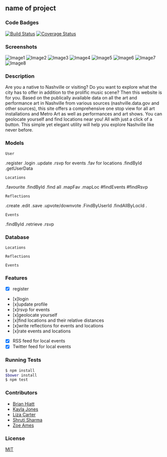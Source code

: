 ## name of project
### Code Badges
[![Build Status](https://travis-ci.org/bchiatt/enlighTN.svg)](https://travis-ci.org/bchiatt/enlighTN)
[![Coverage Status](https://coveralls.io/repos/bchiatt/enlighTN/badge.png)](https://coveralls.io/r/bchiatt/enlighTN)

### Screenshots
![Image1](https://raw.githubusercontent.com/nss-cohort-2014-06-07/express-template/master/docs/screenshots/Slide06.jpg)
![Image2](https://raw.githubusercontent.com/nss-cohort-2014-06-07/express-template/master/docs/screenshots/Slide07.jpg)
![Image3](https://raw.githubusercontent.com/nss-cohort-2014-06-07/express-template/master/docs/screenshots/Slide08.jpg)
![Image4](https://raw.githubusercontent.com/nss-cohort-2014-06-07/express-template/master/docs/screenshots/Slide09.jpg)
![Image5](https://raw.githubusercontent.com/nss-cohort-2014-06-07/express-template/master/docs/screenshots/Slide10.jpg)
![Image6](https://raw.githubusercontent.com/nss-cohort-2014-06-07/express-template/master/docs/screenshots/Slide11.jpg)
![Image7](https://raw.githubusercontent.com/nss-cohort-2014-06-07/express-template/master/docs/screenshots/Slide12.jpg)
![Image8](https://raw.githubusercontent.com/nss-cohort-2014-06-07/express-template/master/docs/screenshots/Slide13.jpg)

### Description
Are you a native to Nashville or visiting? Do you want to explore what the city has to offer in addition to the prolific music scene? Then this website is for you. Based on the publically available data on all the art and performance art in Nashville from various sources (nashville.data.gov and other sources), this site offers a comprehensive one stop view for all art installations and Metro Art as well as performances and art shows. You can geolocate yourself and find locations near you! All with just a click of a button. This simple yet elegant utility will help you explore Nashville like never before.  

### Models
```
User
```
.register
.login
.update
.rsvp for events
.fav for locations
.findById
.getUserData

```
Locations
```
.favourite
.findById
.find all
.mapFav
.mapLoc
#findEvents
#findRsvp
```
Reflections
```
.create
.edit
.save
.upvote/downvote
.FindByUserId
.findAllByLocId
.

```
Events
```
.findById
.retrieve
.rsvp

### Database
```
Locations
```

```
Reflections
```


```
Events
```

### Features
- [x] register
- [x]login
- [x]update profile
- [x]rsvp for events
- [x]geolocate yourself
- [x]find locations and their relative distances
- [x]write reflections for events and locations
- [x]rate events and locations
- [x] RSS feed for local events
- [x] Twitter feed for local events

### Running Tests
```bash
$ npm install
$bower install
$ npm test
```

### Contributors
- [Brian Hiatt](https://github.com/bchiatt)
- [Kayla Jones](https://github.com/kaylalynjones)
- [Liza Carter](https://github.com/LizaHCarter)
- [Shruti Sharma](https://github.com/shrutijalewar)
- [Zoe Ames](https://github.com/zoeames)

### License
[MIT](LICENSE)

